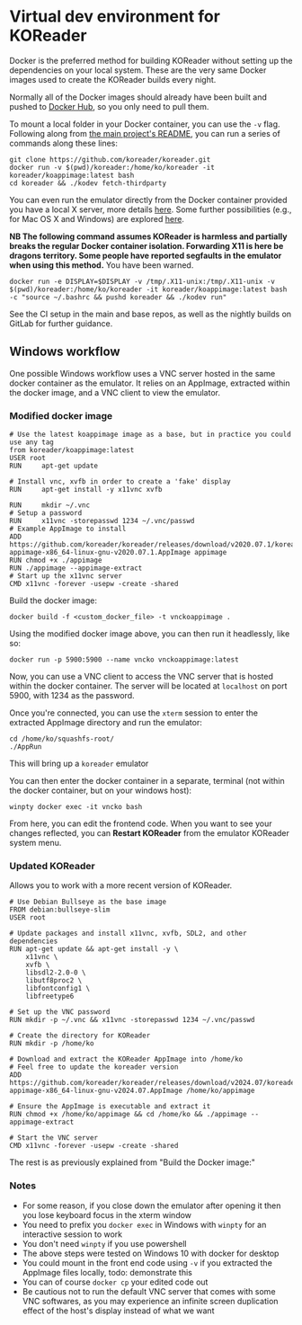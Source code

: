 # Virtual dev environment for KOReader

Docker is the preferred method for building KOReader without setting up the dependencies on your local system. These are the very same Docker images used to create the KOReader builds every night.

Normally all of the Docker images should already have been built and pushed to [Docker Hub](https://hub.docker.com/u/koreader), so you only need to pull them.

To mount a local folder in your Docker container, you can use the `-v` flag. Following along from [the main project's README](https://github.com/koreader/koreader#getting-the-source), you can run a series of commands along these lines:
```
git clone https://github.com/koreader/koreader.git
docker run -v $(pwd)/koreader:/home/ko/koreader -it koreader/koappimage:latest bash
cd koreader && ./kodev fetch-thirdparty
```

You can even run the emulator directly from the Docker container provided you have a local X server, more details [here](http://fabiorehm.com/blog/2014/09/11/running-gui-apps-with-docker/). Some further possibilities (e.g., for Mac OS X and Windows) are explored [here](https://stackoverflow.com/questions/16296753/can-you-run-gui-applications-in-a-docker-container).

**NB The following command assumes KOReader is harmless and partially breaks the regular Docker container isolation. Forwarding X11 is here be dragons territory. Some people have reported segfaults in the emulator when using this method.** You have been warned.

```
docker run -e DISPLAY=$DISPLAY -v /tmp/.X11-unix:/tmp/.X11-unix -v $(pwd)/koreader:/home/ko/koreader -it koreader/koappimage:latest bash -c "source ~/.bashrc && pushd koreader && ./kodev run"
```

See the CI setup in the main and base repos, as well as the nightly builds on GitLab for further guidance.

## Windows workflow
One possible Windows workflow uses a VNC server hosted in the same docker container as the emulator. It relies on an AppImage, extracted within the docker image, and a VNC client to view the emulator.

### Modified docker image
```
# Use the latest koappimage image as a base, but in practice you could use any tag
from koreader/koappimage:latest
USER root
RUN     apt-get update

# Install vnc, xvfb in order to create a 'fake' display
RUN     apt-get install -y x11vnc xvfb

RUN     mkdir ~/.vnc
# Setup a password
RUN     x11vnc -storepasswd 1234 ~/.vnc/passwd
# Example AppImage to install
ADD https://github.com/koreader/koreader/releases/download/v2020.07.1/koreader-appimage-x86_64-linux-gnu-v2020.07.1.AppImage appimage
RUN chmod +x ./appimage
RUN ./appimage --appimage-extract
# Start up the x11vnc server
CMD x11vnc -forever -usepw -create -shared
```
Build the docker image:
```
docker build -f <custom_docker_file> -t vnckoappimage .
```
Using the modified docker image above, you can then run it headlessly, like so:
```
docker run -p 5900:5900 --name vncko vnckoappimage:latest
```
Now, you can use a VNC client to access the VNC server that is hosted within the docker container. The server will be located at `localhost` on port 5900, with 1234 as the password.

Once you're connected, you can use the `xterm` session to enter the extracted AppImage directory and run the emulator:
```
cd /home/ko/squashfs-root/
./AppRun
```
This will bring up a `koreader` emulator

You can then enter the docker container in a separate, terminal (not within the docker container, but on your windows host):
```
winpty docker exec -it vncko bash
```
From here, you can edit the frontend code. When you want to see your changes reflected, you can **Restart KOReader** from the emulator KOReader system menu.

### Updated KOReader
Allows you to work with a more recent version of KOReader.
```
# Use Debian Bullseye as the base image
FROM debian:bullseye-slim
USER root

# Update packages and install x11vnc, xvfb, SDL2, and other dependencies
RUN apt-get update && apt-get install -y \
    x11vnc \
    xvfb \
    libsdl2-2.0-0 \
    libutf8proc2 \
    libfontconfig1 \
    libfreetype6

# Set up the VNC password
RUN mkdir -p ~/.vnc && x11vnc -storepasswd 1234 ~/.vnc/passwd

# Create the directory for KOReader
RUN mkdir -p /home/ko

# Download and extract the KOReader AppImage into /home/ko
# Feel free to update the koreader version
ADD https://github.com/koreader/koreader/releases/download/v2024.07/koreader-appimage-x86_64-linux-gnu-v2024.07.AppImage /home/ko/appimage

# Ensure the AppImage is executable and extract it
RUN chmod +x /home/ko/appimage && cd /home/ko && ./appimage --appimage-extract

# Start the VNC server
CMD x11vnc -forever -usepw -create -shared
```
The rest is as previously explained from "Build the Docker image:"

### Notes
* For some reason, if you close down the emulator after opening it then you lose keyboard focus in the xterm window
* You need to prefix you `docker exec` in Windows with `winpty` for an interactive session to work
* You don't need `winpty` if you use powershell
* The above steps were tested on Windows 10 with docker for desktop
* You could mount in the front end code using `-v` if you extracted the AppImage files locally, todo: demonstrate this
* You can of course `docker cp` your edited code out
* Be cautious not to run the default VNC server that comes with some VNC softwares, as you may experience an infinite screen duplication effect of the host's display instead of what we want
